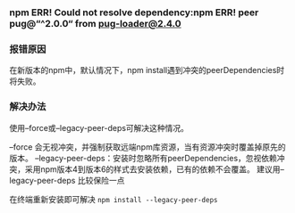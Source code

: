 ### npm ERR! Could not resolve dependency:npm ERR! peer pug@“^2.0.0“ from pug-loader@2.4.0
### 报错原因
在新版本的npm中，默认情况下，npm install遇到冲突的peerDependencies时将失败。
### 解决办法
使用–force或–legacy-peer-deps可解决这种情况。  
  
–force 会无视冲突，并强制获取远端npm库资源，当有资源冲突时覆盖掉原先的版本。
–legacy-peer-deps：安装时忽略所有peerDependencies，忽视依赖冲突，采用npm版本4到版本6的样式去安装依赖，已有的依赖不会覆盖。
建议用–legacy-peer-deps 比较保险一点

在终端重新安装即可解决
`npm install --legacy-peer-deps`
